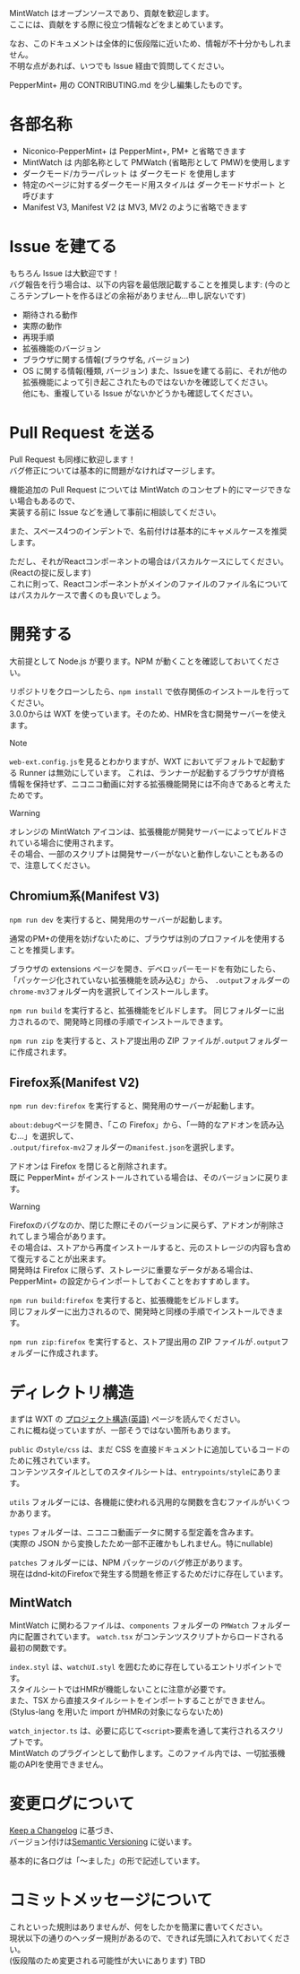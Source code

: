 MintWatch はオープンソースであり、貢献を歓迎します。   
ここには、貢献をする際に役立つ情報などをまとめています。

なお、このドキュメントは全体的に仮段階に近いため、情報が不十分かもしれません。   
不明な点があれば、いつでも Issue 経由で質問してください。

PepperMint+ 用の CONTRIBUTING.md を少し編集したものです。   

# 各部名称
- Niconico-PepperMint+ は PepperMint+, PM+ と省略できます
- MintWatch は 内部名称として PMWatch (省略形として PMW)を使用します
- ダークモード/カラーパレット は ダークモード を使用します
- 特定のページに対するダークモード用スタイルは ダークモードサポート と呼びます
- Manifest V3, Manifest V2 は MV3, MV2 のように省略できます

# Issue を建てる
もちろん Issue は大歓迎です！   
バグ報告を行う場合は、以下の内容を最低限記載することを推奨します:
(今のところテンプレートを作るほどの余裕がありません…申し訳ないです)
- 期待される動作
- 実際の動作
- 再現手順
- 拡張機能のバージョン
- ブラウザに関する情報(ブラウザ名, バージョン)
- OS に関する情報(種類, バージョン)
また、Issueを建てる前に、それが他の拡張機能によって引き起こされたものではないかを確認してください。   
他にも、重複している Issue がないかどうかも確認してください。

# Pull Request を送る
Pull Request も同様に歓迎します！   
バグ修正については基本的に問題がなければマージします。   

機能追加の Pull Request については MintWatch のコンセプト的にマージできない場合もあるので、   
実装する前に Issue などを通して事前に相談してください。

また、スペース4つのインデントで、名前付けは基本的にキャメルケースを推奨します。   

ただし、それがReactコンポーネントの場合はパスカルケースにしてください。(Reactの掟に反します)   
これに則って、Reactコンポーネントがメインのファイルのファイル名についてはパスカルケースで書くのも良いでしょう。

# 開発する
大前提として Node.js が要ります。NPM が動くことを確認しておいてください。   

リポジトリをクローンしたら、`npm install` で依存関係のインストールを行ってください。   
3.0.0からは WXT を使っています。そのため、HMRを含む開発サーバーを使えます。

> [!NOTE]
`web-ext.config.js`を見るとわかりますが、WXT においてデフォルトで起動する Runner は無効にしています。
これは、ランナーが起動するブラウザが資格情報を保持せず、ニコニコ動画に対する拡張機能開発には不向きであると考えたためです。   

> [!WARNING]
オレンジの MintWatch アイコンは、拡張機能が開発サーバーによってビルドされている場合に使用されます。   
その場合、一部のスクリプトは開発サーバーがないと動作しないこともあるので、注意してください。

## Chromium系(Manifest V3)
`npm run dev` を実行すると、開発用のサーバーが起動します。    

通常のPM+の使用を妨げないために、ブラウザは別のプロファイルを使用することを推奨します。   

ブラウザの extensions ページを開き、デベロッパーモードを有効にしたら、「パッケージ化されていない拡張機能を読み込む」から、
`.output`フォルダーの`chrome-mv3`フォルダー内を選択してインストールします。

`npm run build` を実行すると、拡張機能をビルドします。
同じフォルダーに出力されるので、開発時と同様の手順でインストールできます。

`npm run zip` を実行すると、ストア提出用の ZIP ファイルが`.output`フォルダーに作成されます。

## Firefox系(Manifest V2)
`npm run dev:firefox` を実行すると、開発用のサーバーが起動します。   

`about:debug`ページを開き、「この Firefox」から、「一時的なアドオンを読み込む…」を選択して、   
`.output/firefox-mv2`フォルダーの`manifest.json`を選択します。   

アドオンは Firefox を閉じると削除されます。   
既に PepperMint+ がインストールされている場合は、そのバージョンに戻ります。   
> [!WARNING]
Firefoxのバグなのか、閉じた際にそのバージョンに戻らず、アドオンが削除されてしまう場合があります。   
その場合は、ストアから再度インストールすると、元のストレージの内容も含めて復元することが出来ます。   
開発時は Firefox に限らず、ストレージに重要なデータがある場合は、PepperMint+ の設定からインポートしておくことをおすすめします。   

`npm run build:firefox` を実行すると、拡張機能をビルドします。   
同じフォルダーに出力されるので、開発時と同様の手順でインストールできます。   

`npm run zip:firefox` を実行すると、ストア提出用の ZIP ファイルが`.output`フォルダーに作成されます。

# ディレクトリ構造
まずは WXT の [プロジェクト構造(英語)](https://wxt.dev/guide/essentials/project-structure.html) ページを読んでください。   
これに概ね従っていますが、一部そうではない箇所もあります。

`public` の`style/css` は、まだ CSS を直接ドキュメントに追加しているコードのために残されています。   
コンテンツスタイルとしてのスタイルシートは、`entrypoints/style`にあります。

`utils` フォルダーには、各機能に使われる汎用的な関数を含むファイルがいくつかあります。

`types` フォルダーは、ニコニコ動画データに関する型定義を含みます。   
(実際の JSON から変換したため一部不正確かもしれません。特にnullable)

`patches` フォルダーには、NPM パッケージのバグ修正があります。   
現在はdnd-kitのFirefoxで発生する問題を修正するためだけに存在しています。

## MintWatch
MintWatch に関わるファイルは、`components` フォルダーの `PMWatch` フォルダー内に配置されています。
`watch.tsx` がコンテンツスクリプトからロードされる最初の関数です。   

`index.styl` は、`watchUI.styl` を囲むために存在しているエントリポイントです。   
スタイルシートではHMRが機能しないことに注意が必要です。   
また、TSX から直接スタイルシートをインポートすることができません。
(Stylus-lang を用いた import がHMRの対象にならないため)

`watch_injector.ts` は、必要に応じて`<script>`要素を通して実行されるスクリプトです。   
MintWatch のプラグインとして動作します。このファイル内では、一切拡張機能のAPIを使用できません。

# 変更ログについて
[Keep a Changelog](https://keepachangelog.com/en/1.0.0/) に基づき、   
バージョン付けは[Semantic Versioning](https://semver.org/spec/v2.0.0.html) に従います。   

基本的に各ログは「～ました」の形で記述しています。

# コミットメッセージについて
これといった規則はありませんが、何をしたかを簡潔に書いてください。   
現状以下の通りのヘッダー規則があるので、できれば先頭に入れておいてください。   
(仮段階のため変更される可能性が大いにあります)
TBD